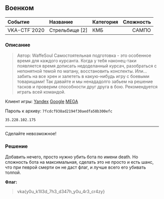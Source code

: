 ## Военком 

| Событие | Название | Категория | Сложность |
|:--------|:---------|:----------|----------:|
| VKA-CTF`2020 | Стрельбище [2] | КМБ | САМПО |


### Описание
> Автор: WaffeSoul
> Самостоятельная подготовка - это особенное время для каждого курсанта. Когда у тебя наконец-таки появляется время дописать недоделанный курсач, разобраться с непонятной темой по матану, восстановить конспекты. Или... забить на все хрен и залететь в какую-нибудь игру с боевыми товарищами!
Так давайте и мы ненададолго забьем на решение  тасков и проверим способности друг друга в бою.
Рекомендуется играть всей командой.

Клиент игры:
[Yandex](https://yadi.sk/d/0HZ_zxYpFKcFaQ)
[Google](https://drive.google.com/file/d/1_2sL23SUkOJnv6CzkreDTsh9eli3yOST/view?usp=sharing)
[MEGA](https://mega.nz/file/rA0UGaSD#3IT5VVsV0Pr7S5u6mK_arHpVLQobk7rpQQxtt_rEGik)

Пароль к архиву: `7fcdcf938ad2194f30aedfa58b300efc`

`35.228.102.175`
__________
Сделайте невозможное!

### Решение 

Добавить нечего, просто нужно убить бота по имени death. Но сложность бота на максимальная, сделать это не просто и есть шанс, что при певрой смерти он не даст флаг, и лучше всего его убивать толпой.


**Флаг:**

>vka{y0u_k1ll3d_7h3_d347h_y0u_4r3_cr4zy}

